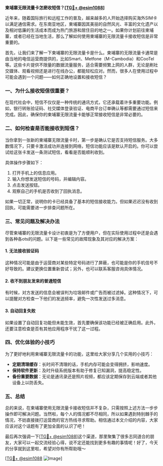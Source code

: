 **柬埔寨无限流量卡怎麽收短信？[[TG💪+ @esim1088](https://t.me/s/esim1088)]**

近年来，随着国际旅行和远程工作的普及，越来越多的人开始选择购买海外SIM卡以满足通信需求。在东南亚地区，柬埔寨因其美丽的自然风光、丰富的文化遗产以及相对低廉的生活成本而成为热门旅游和居住目的地之一。如果你计划前往柬埔寨，或者已经在当地生活，那么了解如何使用柬埔寨的无限流量卡接收短信是非常重要的。

首先，让我们来了解一下柬埔寨的无限流量卡是什么。柬埔寨的无限流量卡通常是由当地的电信运营商提供的，比如Smart、Metfone（M-Cambodia）和CooTel等。这些卡片提供不限量的数据流量服务，适合需要频繁上网的人群，无论是刷社交媒体、观看视频还是进行在线办公，都能轻松应对。然而，很多人在使用过程中可能会遇到一个问题——如何正确地设置和接收短信？

### **一、为什么接收短信很重要？**

在现代社会中，短信不仅仅是一种传统的通讯方式，它还承载着许多重要功能。例如，银行转账验证码、社交媒体登录验证、电商平台订单确认等都需要通过短信来完成。因此，确保你的柬埔寨无限流量卡能够正常接收短信是非常必要的。

### **二、如何检查是否能接收到短信？**

当你拿到一张新的柬埔寨无限流量卡时，第一步是确认它是否支持短信服务。大多数情况下，只要卡激活成功并连接到网络，短信功能应该是默认开启的。你可以尝试给这张卡发送一条测试短信，看看是否能顺利收到。

具体操作步骤如下：
1. 打开手机上的信息应用。
2. 输入你想发送短信的号码，并编辑内容。
3. 点击发送按钮。
4. 观察自己的手机是否收到了回执消息。

如果一切正常，说明你的卡已经具备了基本的短信接收能力。但如果迟迟没有收到回执，可能需要进一步排查问题所在。

### **三、常见问题及解决办法**

尽管柬埔寨的无限流量卡设计初衷是为了方便用户，但在实际使用过程中还是会遇到各种各ots的问题。以下是一些常见的故障现象及其对应的解决方案：

#### **1. 无法接收验证码**
这种情况可能是由于运营商对某些特定号码进行了屏蔽，也可能是你的手机信号不好导致的。建议更换位置重新尝试；另外，也可以联系客服咨询具体情况。

#### **2. 收不到朋友发来的普通短信**
有时候，对方发送的信息会被误判为垃圾邮件或广告而被过滤掉。这种情况下，可以提醒对方检查一下他们的发送频率，避免一次性发送过多消息。

#### **3. 自动回复失败**
如果设置了自动回复功能但未能生效，首先要确保该功能已经被正确启用。此外，还要注意检查是否有其他应用程序干扰了这一过程。

### **四、优化体验的小技巧**

为了更好地利用柬埔寨无限流量卡的功能，这里给大家分享几个实用的小技巧：

- **定期清理缓存**：长时间不清理的话，手机内存可能会变得拥挤，影响速度。
- **保持软件更新**：及时升级系统版本有助于修复已知漏洞，提高稳定性。
- **备份重要数据**：无论是通讯录还是照片视频，都应该定期保存到云端或者其他设备上以防丢失。

### **五、总结**

总的来说，在柬埔寨使用无限流量卡接收短信并不复杂，只需按照上述方法一步步操作即可解决问题。当然啦，每个人的情况都不尽相同，所以如果遇到特别棘手的情况，不妨直接拨打运营商的官方热线寻求帮助。相信通过本文介绍的内容，大家应该对这个话题有了更加全面的认识了吧！

最后再次强调一下[[TG💪+ @esim1088](https://t.me/s/esim1088)]这个渠道，那里聚集了很多志同道合的朋友，大家可以一起交流经验心得，说不定还能找到更多有趣的事情呢！好了，今天的分享就到这里啦，希望对你有所帮助哦～

[[TG💪+ @esim1088](https://t.me/s/esim1088) ![Image](https://i.postimg.cc/4NQfJmqS/Snipaste-2025-05-13-00-14-12.png)]